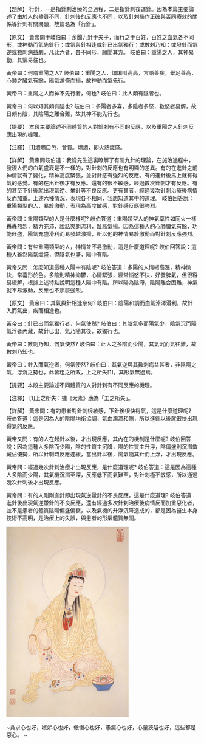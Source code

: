 
【題解】
行針，一是指針刺治療的全過程，二是指針刺後運針。因為本篇主要論述了由於人的體質不同，針刺後的反應也不同，以及針刺操作正確與否同療效的關係等針刺有關問題，故篇名為「行針」。


【原文】
黃帝問于岐伯曰：余聞九針于夫子，而行之于百姓，百姓之血氣各不同形，或神動而氣先針行；或氣與針相逢或針已出氣獨行；或數刺乃知；或發針而氣逆或數刺病益劇，凡此六者，各不同形，願聞其方。
岐伯曰：重陽之人，其神易動，其氣易往也。


黃帝曰：何謂重陽之人?
岐伯曰：重陽之人，煸煸叫高高，言語善疾，舉足善高，心肺之臟氣有餘，陽氣滑盛而揚，故神動而氣先行。


黃帝曰：重陽之人而神不先行者，何也?
岐伯曰：此人頗有陰者也。


黃帝曰：何以知其頗有陰也?
岐伯曰：多陽者多喜，多陰者多怒，數怒者易解，故日頗有陰，其陰陽之離合難，故其神不能先行也。


【提要】
本段主要論述不同體質的人對針刺有不同的反應，以及重陽之人針刺反應出現的機理。


【注釋】
[1]熵熵口邑，音賀。熵熵，即火熱熾盛。


【詳解】
黃帝問岐伯道：我從先生這裏瞭解了有關九針的理論，在施治過程中，發現人們的血氣盛衰是不一樣的，對針刺的反應也有明顯的差異。有的在進針之前神情就有了變化，精神高度緊張，並對針感有強烈的反應。有的進針後馬上就有得氣的感覺。有的在出針後才有反應。還有的很不敏感，經過數次針刺才有反應。有的甚至下針後就出現氣逆、暈針等不良反應。更有甚者，經過幾次針刺治療後病情反而加重。上述六種情況，表現各不相同，我想知道其中的道理。
岐伯回答說：重陽類型的人，易於激動，表現為高度敏感，對針感反應很強烈。


黃帝問：重陽類型的人是什麼樣呢?
岐伯答道：重陽類型人的神氣稟性如同火一樣轟轟烈烈，精力充沛，說話爽朗流利，趾高氣揚。因為這種人的心肺臟氣有餘，功能旺盛，陽氣充盛滑利而易發越激揚，所以他的神情易於激動而對針刺反應強烈。


黃帝問：有些重陽類型的人，神情並不易激動，這是什麼道理呢?
岐伯回答說：這種人雖然陽氣熾盛，但陰氣也盛，陽中有陰。


黃帝又問：怎麼知道這種人陽中有陰呢?
岐伯答道：多陽的人情緒高漲，精神愉快，常喜形於色。多陰則精神抑鬱，心情緊張，經常惱怒不快，好發脾氣，但很容易緩解，根據上述特點說明這種人陽中有陰。所以陽為陰滯，陰陽離合困難，神氣就不易激動，反應也不那麼強烈。


【原文】
黃帝曰：其氣與針相逢奈何?
岐伯曰：陰陽和調而血氣淖澤滑利，故針入而氣出，疾而相逢也。


黃帝曰：針已出而氣獨行者，何氣使然?
岐伯曰：其陰氣多而陽氣少，陰氣沉而陽氣浮者內藏，故針已出，氣乃隨其後，故獨行也。


黃帝曰：數刺乃知，何氣使然?
岐伯曰：此人之多陰而少陽，其氣沉而氣往難，故數刺乃知也。


黃帝曰：針入而氣逆者，何氣使然?
岐伯曰：其氣逆與其數刺病益甚者，非陰陽之氣，浮沉之勢也，此皆粗之所敗，上之所失[1]，其形氣無過焉。


【提要】本段主要論述不同體質的人對針刺有不同反應的機理。


【注釋】
[1]上之所失：據《太素》應為「工之所失」。


【詳解】
黃帝問：有的患者對針刺很敏感，下針後很快得氣，這是什麼道理呢?
岐伯答道：這是因為人的陰陽均衡協調，氣血濡潤和暢，所以進針以後就很快出現得氣的反應。


黃帝又問：有的人在起針以後，才出現反應，其內在的機制是什麼呢?
岐伯回答說：因為這種人多陰而少陽，陰的性質主沉降，陽的性質主升浮，陰偏盛則沉潛斂藏佔優勢，所以針刺時反應遲緩，當出針以後，陽氣隨其針而上浮，才出現反應。


黃帝問：經過幾次針刺治療才出現反應，是什麼道理呢?
岐伯答道：這是因為這種人多陰而少陽，其氣機沉潛至深，反應低下而氣難至，對針刺極不敏感，所以通過幾次針刺後才出現反應。


黃帝問：有的人剛剛進針即出現氣逆暈針的不良反應，這是什麼道理?
岐伯答道：進針後出現氣逆暈針的不良反應，還有經過多次針刺治療後病情反而加重惡化者，並不是患者的體質陰陽偏盛偏衰，以及氣機的升浮沉降造成的，都是因為醫生本身技術不高明，是治療上的失誤，與患者的形氣體質無關。


![02](images/3740650823_7c031d520b_o.jpg)


~貪求心也好，嫉妒心也好，傲慢心也好，愚癡心也好，心量狹隘也好，這些都是惡心。 ~
